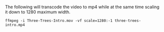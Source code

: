 
The following will transcode the video to mp4 while at the same time scaling it down to 1280 maximum width.

    ffmpeg -i Three-Trees-Intro.mov -vf scale=1280:-1 three-trees-intro.mp4